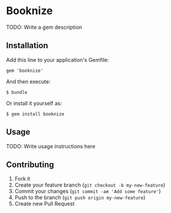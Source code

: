 # Booknize

TODO: Write a gem description

## Installation

Add this line to your application's Gemfile:

    gem 'booknize'

And then execute:

    $ bundle

Or install it yourself as:

    $ gem install booknize

## Usage

TODO: Write usage instructions here

## Contributing

1. Fork it
2. Create your feature branch (`git checkout -b my-new-feature`)
3. Commit your changes (`git commit -am 'Add some feature'`)
4. Push to the branch (`git push origin my-new-feature`)
5. Create new Pull Request
